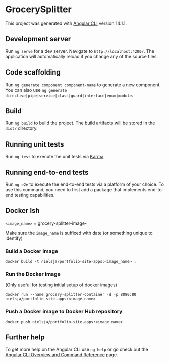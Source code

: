 # GrocerySplitter

This project was generated with [Angular CLI](https://github.com/angular/angular-cli) version 14.1.1.

## Development server

Run `ng serve` for a dev server. Navigate to `http://localhost:4200/`. The application will automatically reload if you change any of the source files.

## Code scaffolding

Run `ng generate component component-name` to generate a new component. You can also use `ng generate directive|pipe|service|class|guard|interface|enum|module`.

## Build

Run `ng build` to build the project. The build artifacts will be stored in the `dist/` directory.

## Running unit tests

Run `ng test` to execute the unit tests via [Karma](https://karma-runner.github.io).

## Running end-to-end tests

Run `ng e2e` to execute the end-to-end tests via a platform of your choice. To use this command, you need to first add a package that implements end-to-end testing capabilities.

## Docker Ish

`<image_name>` = grocery-splitter-image-<yyyy-mm-dd>

Make sure the `image_name` is suffixed with date (or something unique to identify)

### Build a Docker image

`docker build -t nielsja/portfolio-site-apps:<image_name> .`

### Run the Docker image

(Only useful for testing initial setup of docker images)

`docker run --name grocery-splitter-container -d -p 8080:80 nielsja/portfolio-site-apps:<image_name>`

### Push a Docker image to Docker Hub repository

`docker push nielsja/portfolio-site-apps:<image_name>`

## Further help

To get more help on the Angular CLI use `ng help` or go check out the [Angular CLI Overview and Command Reference](https://angular.io/cli) page.
